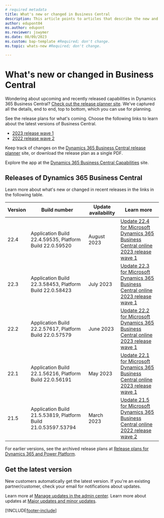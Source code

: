 ```yaml
---
# required metadata
title: What's new or changed in Business Central
description: This article points to articles that describe the new and changed features in minor updates to Dynamics 365 Business Central online.
author: edupont04
ms.author: edupont
ms.reviewer: jswymer 
ms.date: 08/09/2023
ms.custom: bap-template #Required; don't change.
ms.topic: whats-new #Required; don't change.

---
```

# What's new or changed in Business Central

Wondering about upcoming and recently released capabilities in Dynamics 365 Business Central? [Check out the release planner site](https://experience.dynamics.com/releaseplans/?app=Business+Central). We've captured all the details, end to end, top to bottom, which you can use for planning.  

See the release plans for what's coming. Choose the following links to learn about the latest versions of Business Central.

- [2023 release wave 1](/dynamics365/release-plan/2023wave1/smb/dynamics365-business-central/planned-features)
- [2022 release wave 2](/dynamics365-release-plan/2022wave2/smb/dynamics365-business-central/planned-features)  

Keep track of changes on the [Dynamics 365 Business Central release planner](https://experience.dynamics.com/releaseplans/?app=Business+Central) site, or download the release plan as a single PDF.  

Explore the app at the [Dynamics 365 Business Central Capabilities](https://dynamics.microsoft.com/business-central/overview/) site.

## Releases of Dynamics 365 Business Central

Learn more about what's new or changed in recent releases in the links in the following table.

| Version | Build number | Update availability | Learn more |
|---------|--------------|---------------|-------------|
|22.4|Application Build 22.4.59535, Platform Build 22.0.59520|August 2023|[Update 22.4 for Microsoft Dynamics 365 Business Central online 2023 release wave 1](whatsnew-update-22-4.md)|
|22.3|Application Build 22.3.58453, Platform Build 22.0.58423|July 2023|[Update 22.3 for Microsoft Dynamics 365 Business Central online 2023 release wave 1](whatsnew-update-22-3.md)|
|22.2|Application Build 22.2.57617, Platform Build 22.0.57579| June 2023|[Update 22.2 for Microsoft Dynamics 365 Business Central online 2023 release wave 1](whatsnew-update-22-2.md)|
|22.1|Application Build 22.1.56216, Platform Build 22.0.56191|May 2023|[Update 22.1 for Microsoft Dynamics 365 Business Central online 2023 release wave 1](whatsnew-update-22-1.md)|
|21.5|Application Build 21.5.53819, Platform Build 21.0.53597.53794 | March 2023|[Update 21.5 for Microsoft Dynamics 365 Business Central online 2022 release wave 2](whatsnew-update-21-5.md)|
<!-- remove entries with an auto-update date older than the current month (unless the table is then pathetically short - there should always be three entries as a best practice). The links can be to articles in Docs, the planned-features article in the release plans, or KB articles with bug details. BAP Skilling does not own the individual articles with concrete information but provides tooling and guidance to help product teams, customer/partner success teams, or support teams gather relevant information.  -->

For earlier versions, see the archived release plans at [Release plans for Dynamics 365 and Power Platform](/dynamics365/release-plans/archived-plans).  <!--required section-->

## Get the latest version

New customers automatically get the latest version. If you're an existing partner/customer, check your email for notifications about updates. <!-- standard wording for apps with auto-update. If the app has an article with instruction for admins to apply an update, then link to that -->

Learn more at [Manage updates in the admin center](../administration/tenant-admin-center-update-management.md). Learn more about updates at [Major updates and minor updates](../administration/update-rollout-timeline.md).  

[!INCLUDE[footer-include](../includes/footer-banner.md)]
